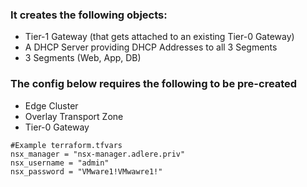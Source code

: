 ### It creates the following objects:
- Tier-1 Gateway (that gets attached to an existing Tier-0 Gateway)
- A DHCP Server providing DHCP Addresses to all 3 Segments
- 3 Segments (Web, App, DB)
### The config below requires the following to be pre-created
- Edge Cluster
- Overlay Transport Zone
- Tier-0 Gateway

```
#Example terraform.tfvars
nsx_manager = "nsx-manager.adlere.priv"
nsx_username = "admin"
nsx_password = "VMware1!VMwawre1!"
```